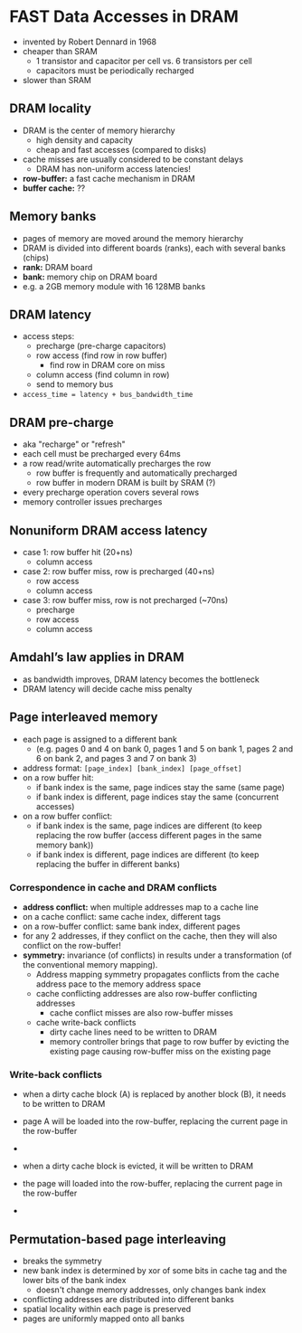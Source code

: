 # FAST Data Accesses in DRAM
- invented by Robert Dennard in 1968
- cheaper than SRAM
    - 1 transistor and capacitor per cell vs. 6 transistors per cell
    - capacitors must be periodically recharged
- slower than SRAM

## DRAM locality
- DRAM is the center of memory hierarchy
    - high density and capacity
    - cheap and fast accesses (compared to disks)
- cache misses are usually considered to be constant delays
    - DRAM has non-uniform access latencies!
- **row-buffer:** a fast cache mechanism in DRAM
- **buffer cache:** ??

## Memory banks
- pages of memory are moved around the memory hierarchy
- DRAM is divided into different boards (ranks), each with several banks (chips)
- **rank:** DRAM board
- **bank:** memory chip on DRAM board
- e.g. a 2GB memory module with 16 128MB banks

## DRAM latency
- access steps:
    - precharge (pre-charge capacitors)
    - row access (find row in row buffer)
        - find row in DRAM core on miss
    - column access (find column in row)
    - send to memory bus
- `access_time = latency + bus_bandwidth_time`

## DRAM pre-charge
- aka "recharge" or "refresh"
- each cell must be precharged every 64ms
- a row read/write automatically precharges the row
    - row buffer is frequently and automatically precharged
    - row buffer in modern DRAM is built by SRAM (?)
- every precharge operation covers several rows
- memory controller issues precharges

## Nonuniform DRAM access latency
- case 1: row buffer hit (20+ns)
    - column access
- case 2: row buffer miss, row is precharged (40+ns)
    - row access
    - column access
- case 3: row buffer miss, row is not precharged (~70ns)
    - precharge
    - row access
    - column access

## Amdahl’s law applies in DRAM
- as bandwidth improves, DRAM latency becomes the bottleneck
- DRAM latency will decide cache miss penalty

## Page interleaved memory
- each page is assigned to a different bank
    - (e.g. pages 0 and 4 on bank 0, pages 1 and 5 on bank 1, pages 2 and 6 on bank 2, and pages 3 and 7 on bank 3)
- address format: `[page_index] [bank_index] [page_offset]`
- on a row buffer hit:
    - if bank index is the same, page indices stay the same (same page)
    - if bank index is different, page indices stay the same (concurrent accesses)
- on a row buffer conflict:
    - if bank index is the same, page indices are different (to keep replacing the row buffer (access different pages in the same memory bank))
    - if bank index is different, page indices are different (to keep replacing the buffer in different banks)

### Correspondence in cache and DRAM conflicts
- **address conflict:** when multiple addresses map to a cache line
- on a cache conflict: same cache index, different tags
- on a row-buffer conflict: same bank index, different pages
- for any 2 addresses, if they conflict on the cache, then they will also conflict on the row-buffer!
- **symmetry:** invariance (of conflicts) in results under a transformation (of the conventional memory mapping).
    - Address mapping symmetry propagates conflicts from the cache address pace to the memory address space
    - cache conflicting addresses are also row-buffer conflicting addresses
        - cache conflict misses are also row-buffer misses
    - cache write-back conflicts
        - dirty cache lines need to be written to DRAM
        - memory controller brings that page to row buffer by evicting the existing page causing row-buffer miss on the existing page

### Write-back conflicts
- when a dirty cache block (A) is replaced by another block (B), it needs to be written to DRAM
- page A will be loaded into the row-buffer, replacing the current page in the row-buffer
- 

- when a dirty cache block is evicted, it will be written to DRAM
- the page will loaded into the row-buffer, replacing the current page in the row-buffer
- 

## Permutation-based page interleaving
- breaks the symmetry
- new bank index is determined by xor of some bits in cache tag and the lower bits of the bank index
    - doesn't change memory addresses, only changes bank index
- conflicting addresses are distributed into different banks
- spatial locality within each page is preserved
- pages are uniformly mapped onto all banks

